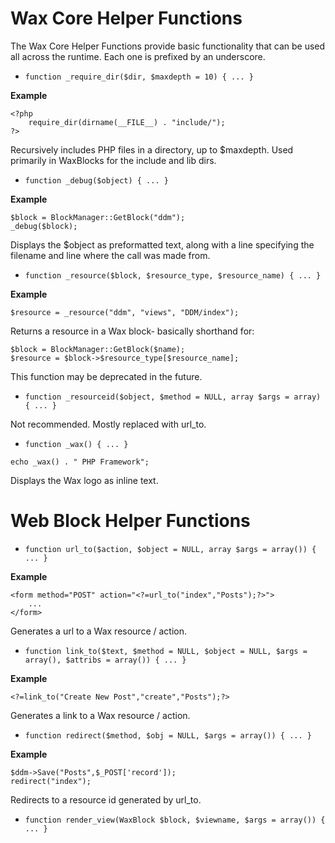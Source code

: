 # Wax Core Helper Functions #

The Wax Core Helper Functions provide basic functionality that can be used all across the runtime.  Each one is prefixed by an underscore.

  * `function _require_dir($dir, $maxdepth = 10) { ... }`

**Example**
```
<?php
    require_dir(dirname(__FILE__) . "include/");
?>
```

Recursively includes PHP files in a directory, up to $maxdepth.  Used primarily in WaxBlocks for the include and lib dirs.

  * `function _debug($object) { ... }`

**Example**
```
$block = BlockManager::GetBlock("ddm");
_debug($block);
```

Displays the $object as preformatted text, along with a line specifying the filename and line where the call was made from.

  * `function _resource($block, $resource_type, $resource_name) { ... }`

**Example**
```
$resource = _resource("ddm", "views", "DDM/index");
```

Returns a resource in a Wax block- basically shorthand for:
```
$block = BlockManager::GetBlock($name);
$resource = $block->$resource_type[$resource_name];
```

This function may be deprecated in the future.

  * `function _resourceid($object, $method = NULL, array $args = array) { ... }`

Not recommended.  Mostly replaced with url\_to.

  * `function _wax() { ... }`

```
echo _wax() . " PHP Framework";
```
Displays the Wax logo as inline text.

# Web Block Helper Functions #

  * `function url_to($action, $object = NULL, array $args = array()) { ... }`

**Example**
```
<form method="POST" action="<?=url_to("index","Posts");?>">
    ...
</form>
```

Generates a url to a Wax resource / action.

  * `function link_to($text, $method = NULL, $object = NULL, $args = array(), $attribs = array()) { ... }`

**Example**
```
<?=link_to("Create New Post","create","Posts");?>
```

Generates a link to a Wax resource / action.

  * `function redirect($method, $obj = NULL, $args = array()) { ... }`

**Example**
```
$ddm->Save("Posts",$_POST['record']);
redirect("index");
```

Redirects to a resource id generated by url\_to.

  * `function render_view(WaxBlock $block, $viewname, $args = array()) { ... }`